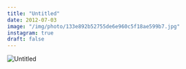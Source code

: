 ```yaml
---
title: "Untitled"
date: 2012-07-03
image: "/img/photo/133e892b52755de6e960c5f18ae599b7.jpg"
instagram: true
draft: false
---
```


![Untitled](/img/photo/133e892b52755de6e960c5f18ae599b7.jpg)
